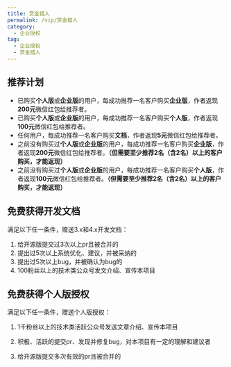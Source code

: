 ```yaml
---
title: 赏金猎人
permalink: /vip/赏金猎人
category:
  - 企业授权
tag:
  - 企业授权
  - 赏金猎人
---
```


## 推荐计划
- 已购买**个人版**或**企业版**的用户，每成功推荐一名客户购买**企业版**，作者返现**200元**微信红包给推荐者。
- 已购买**个人版**或**企业版**的用户，每成功推荐一名客户购买**个人版**，作者返现**100元**微信红包给推荐者。
- 任何用户，每成功推荐一名客户购买**文档**，作者返现**5元**微信红包给推荐者。
- 之前没有购买过**个人版**或**企业版**的用户，每成功推荐一名客户购买**企业版**，作者返现**200元**微信红包给推荐者。**（但需要至少推荐2名（含2名）以上的客户购买，才能返现）**
- 之前没有购买过**个人版**或**企业版**的用户，每成功推荐一名客户购买**个人版**，作者返现**100元**微信红包给推荐者。**（但需要至少推荐2名（含2名）以上的客户购买，才能返现）**

## 免费获得开发文档

满足以下任一条件，赠送3.x和4.x开发文档：

1. 给开源版提交过3次以上pr且被合并的
2. 提出过5次以上系统优化、建议，并被采纳的
3. 提出过5次以上bug，并被确认为bug的
4. 100粉丝以上的技术类公众号发文介绍、宣传本项目

## 免费获得个人版授权

满足以下任一条件，赠送个人版授权：

1. 1千粉丝以上的技术类活跃公众号发送文章介绍、宣传本项目

2. 积极、活跃的提交pr、发现并修复bug，对本项目有一定的理解和建议者

3. 给开源版提交多次有效的pr且被合并的

   
